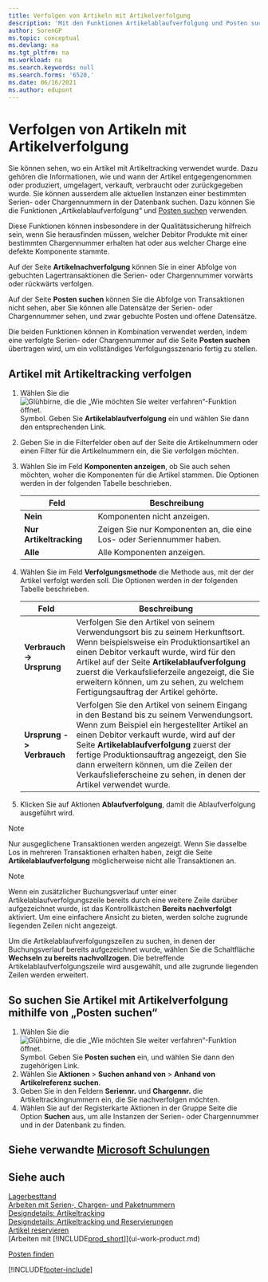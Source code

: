 ```yaml
---
title: Verfolgen von Artikeln mit Artikelverfolgung
description: 'Mit den Funktionen Artikelablaufverfolgung und Posten suchen können Sie sehen, wo ein Artikel verwendet wurde, einschliesslich wie und wann er empfangen, produziert oder zurückgegeben wurde.'
author: SorenGP
ms.topic: conceptual
ms.devlang: na
ms.tgt_pltfrm: na
ms.workload: na
ms.search.keywords: null
ms.search.forms: '6520,'
ms.date: 06/16/2021
ms.author: edupont
---
```

# Verfolgen von Artikeln mit Artikelverfolgung

Sie können sehen, wo ein Artikel mit Artikeltracking verwendet wurde. Dazu gehören die Informationen, wie und wann der Artikel entgegengenommen oder produziert, umgelagert, verkauft, verbraucht oder zurückgegeben wurde. Sie können ausserdem alle aktuellen Instanzen einer bestimmten Serien- oder Chargennummern in der Datenbank suchen. Dazu können Sie die Funktionen „Artikelablaufverfolgung“ und [Posten suchen](ui-find-entries.md) verwenden.  

Diese Funktionen können insbesondere in der Qualitätssicherung hilfreich sein, wenn Sie herausfinden müssen, welcher Debitor Produkte mit einer bestimmten Chargennummer erhalten hat oder aus welcher Charge eine defekte Komponente stammte.  

 Auf der Seite **Artikelnachverfolgung** können Sie in einer Abfolge von gebuchten Lagertransaktionen die Serien- oder Chargennummer vorwärts oder rückwärts verfolgen.  

 Auf der Seite **Posten suchen** können Sie die Abfolge von Transaktionen nicht sehen, aber Sie können alle Datensätze der Serien- oder Chargennummer sehen, und zwar gebuchte Posten und offene Datensätze.  

 Die beiden Funktionen können in Kombination verwendet werden, indem eine verfolgte Serien- oder Chargennummer auf die Seite **Posten suchen** übertragen wird, um ein vollständiges Verfolgungsszenario fertig zu stellen. <!-- For more information, see [Walkthrough: Tracing Serial-Lot Numbers](walkthrough-tracing-serial-lot-numbers.md).   -->

## Artikel mit Artikeltracking verfolgen  

1.  Wählen Sie die ![Glühbirne, die die „Wie möchten Sie weiter verfahren“-Funktion öffnet.](media/ui-search/search_small.png "Tell me-Funktion") Symbol. Geben Sie **Artikelablaufverfolgung** ein und wählen Sie dann den entsprechenden Link.  
2.  Geben Sie in die Filterfelder oben auf der Seite die Artikelnummern oder einen Filter für die Artikelnummern ein, die Sie verfolgen möchten.  
3.  Wählen Sie im Feld **Komponenten anzeigen**, ob Sie auch sehen möchten, woher die Komponenten für die Artikel stammen. Die Optionen werden in der folgenden Tabelle beschrieben.  

    |Feld|Beschreibung|  
    |----------------------------------|---------------------------------------|  
    |**Nein**|Komponenten nicht anzeigen.|  
    |**Nur Artikeltracking**|Zeigen Sie nur Komponenten an, die eine Los- oder Seriennummer haben.|  
    |**Alle**|Alle Komponenten anzeigen.|  

4.  Wählen Sie im Feld **Verfolgungsmethode** die Methode aus, mit der der Artikel verfolgt werden soll. Die Optionen werden in der folgenden Tabelle beschrieben.  

    |Feld|Beschreibung|  
    |----------------------------------|---------------------------------------|  
    |**Verbrauch -> Ursprung**|Verfolgen Sie den Artikel von seinem Verwendungsort bis zu seinem Herkunftsort. Wenn beispielsweise ein Produktionsartikel an einen Debitor verkauft wurde, wird für den Artikel auf der Seite **Artikelablaufverfolgung** zuerst die Verkaufslieferzeile angezeigt, die Sie erweitern können, um zu sehen, zu welchem Fertigungsauftrag der Artikel gehörte.|  
    |**Ursprung -> Verbrauch**|Verfolgen Sie den Artikel von seinem Eingang in den Bestand bis zu seinem Verwendungsort. Wenn zum Beispiel ein hergestellter Artikel an einen Debitor verkauft wurde, wird auf der Seite **Artikelablaufverfolgung** zuerst der fertige Produktionsauftrag angezeigt, den Sie dann erweitern können, um die Zeilen der Verkaufslieferscheine zu sehen, in denen der Artikel verwendet wurde.|  

5.  Klicken Sie auf Aktionen **Ablaufverfolgung**, damit die Ablaufverfolgung ausgeführt wird.  

> [!NOTE]  
>  Nur ausgeglichene Transaktionen werden angezeigt. Wenn Sie dasselbe Los in mehreren Transaktionen erhalten haben, zeigt die Seite **Artikelablaufverfolgung** möglicherweise nicht alle Transaktionen an.   

> [!NOTE]  
>  Wenn ein zusätzlicher Buchungsverlauf unter einer Artikelablaufverfolgungszeile bereits durch eine weitere Zeile darüber aufgezeichnet wurde, ist das Kontrollkästchen **Bereits nachverfolgt** aktiviert. Um eine einfachere Ansicht zu bieten, werden solche zugrunde liegenden Zeilen nicht angezeigt.  
>   
>  Um die Artikelablaufverfolgungszeilen zu suchen, in denen der Buchungsverlauf bereits aufgezeichnet wurde, wählen Sie die Schaltfläche **Wechseln zu bereits nachvollzogen**. Die betreffende Artikelablaufverfolgungszeile wird ausgewählt, und alle zugrunde liegenden Zeilen werden erweitert.  

## So suchen Sie Artikel mit Artikelverfolgung mithilfe von „Posten suchen“  

1. Wählen Sie die ![Glühbirne, die die „Wie möchten Sie weiter verfahren“-Funktion öffnet.](media/ui-search/search_small.png "Tell me-Funktion") Symbol. Geben Sie **Posten suchen** ein, und wählen Sie dann den zugehörigen Link.  
2. Wählen Sie **Aktionen** > **Suchen anhand von** > **Anhand von Artikelreferenz suchen**.
3. Geben Sie in den Feldern **Seriennr.** und **Chargennr.** die Artikeltrackingnummern ein, die Sie nachverfolgen möchten.  
4. Wählen Sie auf der Registerkarte Aktionen in der Gruppe Seite die Option **Suchen** aus, um alle Instanzen der Serien- oder Chargennummer und in der Datenbank zu finden.  

## Siehe verwandte [Microsoft Schulungen](/training/modules/prepare-item-tracking/)

## Siehe auch 

[Lagerbesttand](inventory-manage-inventory.md)  
[Arbeiten mit Serien‑, Chargen‑ und Paketnummern](inventory-how-work-item-tracking.md)  
[Designdetails: Artikeltracking](design-details-item-tracking.md)  
[Designdetails: Artikeltracking und Reservierungen](design-details-item-tracking-and-reservations.md)  
[Artikel reservieren](inventory-how-to-reserve-items.md)  
[Arbeiten mit [!INCLUDE[prod_short](includes/prod_short.md)]](ui-work-product.md)  
<!-- [Walkthrough: Tracing Serial-Lot Numbers](walkthrough-tracing-serial-lot-numbers.md)   -->
[Posten finden](ui-find-entries.md)  


[!INCLUDE[footer-include](includes/footer-banner.md)]
